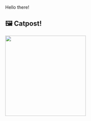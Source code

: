 Hello there!



## 🖼️ Catpost!

<sub>
    <img src="https://cdn2.thecatapi.com/images/6r4.jpg" height="256">
</sub>

